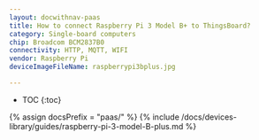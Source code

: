 ```yaml
---
layout: docwithnav-paas
title: How to connect Raspberry Pi 3 Model B+ to ThingsBoard?
category: Single-board computers
chip: Broadcom BCM2837B0
connectivity: HTTP, MQTT, WIFI
vendor: Raspberry Pi
deviceImageFileName: raspberrypi3bplus.jpg

---
```


* TOC
{:toc}

{% assign docsPrefix = "paas/" %}
{% include /docs/devices-library/guides/raspberry-pi-3-model-B-plus.md %}
